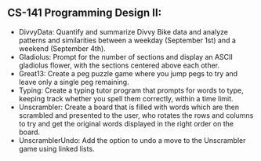 ## CS-141 Programming Design II:
- DivvyData: Quantify and summarize Divvy Bike data and analyze patterns and similarities between a weekday (September 1st) and a weekend (September 4th).
- Gladiolus: Prompt for the number of sections and display an ASCII gladiolus flower, with the sections centered above each other.
- Great13: Create a peg puzzle game where you jump pegs to try and leave only a single peg remaining.
- Typing: Create a typing tutor program that prompts for words to type, keeping track whether you spell them correctly, within a time limit.
- Unscrambler: Create a board that is filled with words which are then scrambled and presented to the user, who rotates the rows and columns to try and get the original words displayed in the right order on the board.
- UnscramblerUndo: Add the option to undo a move to the Unscrambler game using linked lists.
